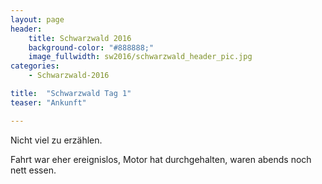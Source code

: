```yaml
---
layout: page
header:
    title: Schwarzwald 2016	
    background-color: "#888888;"
    image_fullwidth: sw2016/schwarzwald_header_pic.jpg
categories:
    - Schwarzwald-2016

title:  "Schwarzwald Tag 1"
teaser: "Ankunft"

---
```


Nicht viel zu erzählen.

Fahrt war eher ereignislos, Motor hat durchgehalten, waren abends noch nett essen. 


